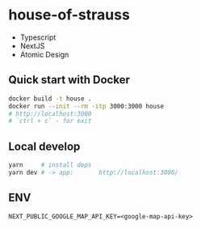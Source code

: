 # house-of-strauss

- Typescript
- NextJS
- Atomic Design

## Quick start with Docker

```sh
docker build -t house .
docker run --init --rm -itp 3000:3000 house
# http://localhost:3000
# `ctrl + c` - for exit
```

## Local develop

```sh
yarn     # install deps
yarn dev # -> app:       http://localhost:3000/
```

## ENV

```
NEXT_PUBLIC_GOOGLE_MAP_API_KEY=<google-map-api-key>
```
